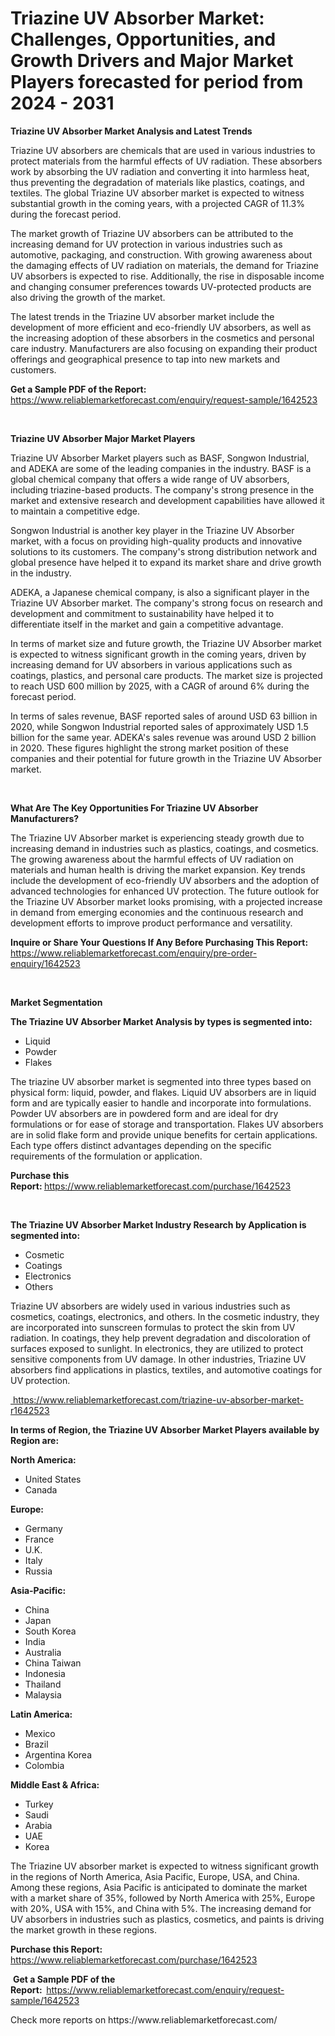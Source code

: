 <p><h1>Triazine UV Absorber Market: Challenges, Opportunities, and Growth Drivers and Major Market Players forecasted for period from 2024 - 2031</h1></p><p><strong>Triazine UV Absorber Market Analysis and Latest Trends</strong></p>
<p><p>Triazine UV absorbers are chemicals that are used in various industries to protect materials from the harmful effects of UV radiation. These absorbers work by absorbing the UV radiation and converting it into harmless heat, thus preventing the degradation of materials like plastics, coatings, and textiles. The global Triazine UV absorber market is expected to witness substantial growth in the coming years, with a projected CAGR of 11.3% during the forecast period.</p><p>The market growth of Triazine UV absorbers can be attributed to the increasing demand for UV protection in various industries such as automotive, packaging, and construction. With growing awareness about the damaging effects of UV radiation on materials, the demand for Triazine UV absorbers is expected to rise. Additionally, the rise in disposable income and changing consumer preferences towards UV-protected products are also driving the growth of the market.</p><p>The latest trends in the Triazine UV absorber market include the development of more efficient and eco-friendly UV absorbers, as well as the increasing adoption of these absorbers in the cosmetics and personal care industry. Manufacturers are also focusing on expanding their product offerings and geographical presence to tap into new markets and customers.</p></p>
<p><strong>Get a Sample PDF of the Report:&nbsp;</strong> <a href="https://www.reliablemarketforecast.com/enquiry/request-sample/1642523">https://www.reliablemarketforecast.com/enquiry/request-sample/1642523</a></p>
<p>&nbsp;</p>
<p><strong>Triazine UV Absorber Major Market Players</strong></p>
<p><p>Triazine UV Absorber Market players such as BASF, Songwon Industrial, and ADEKA are some of the leading companies in the industry. BASF is a global chemical company that offers a wide range of UV absorbers, including triazine-based products. The company's strong presence in the market and extensive research and development capabilities have allowed it to maintain a competitive edge.</p><p>Songwon Industrial is another key player in the Triazine UV Absorber market, with a focus on providing high-quality products and innovative solutions to its customers. The company's strong distribution network and global presence have helped it to expand its market share and drive growth in the industry.</p><p>ADEKA, a Japanese chemical company, is also a significant player in the Triazine UV Absorber market. The company's strong focus on research and development and commitment to sustainability have helped it to differentiate itself in the market and gain a competitive advantage.</p><p>In terms of market size and future growth, the Triazine UV Absorber market is expected to witness significant growth in the coming years, driven by increasing demand for UV absorbers in various applications such as coatings, plastics, and personal care products. The market size is projected to reach USD 600 million by 2025, with a CAGR of around 6% during the forecast period.</p><p>In terms of sales revenue, BASF reported sales of around USD 63 billion in 2020, while Songwon Industrial reported sales of approximately USD 1.5 billion for the same year. ADEKA's sales revenue was around USD 2 billion in 2020. These figures highlight the strong market position of these companies and their potential for future growth in the Triazine UV Absorber market.</p></p>
<p>&nbsp;</p>
<p><strong>What Are The Key Opportunities For Triazine UV Absorber Manufacturers?</strong></p>
<p><p>The Triazine UV Absorber market is experiencing steady growth due to increasing demand in industries such as plastics, coatings, and cosmetics. The growing awareness about the harmful effects of UV radiation on materials and human health is driving the market expansion. Key trends include the development of eco-friendly UV absorbers and the adoption of advanced technologies for enhanced UV protection. The future outlook for the Triazine UV Absorber market looks promising, with a projected increase in demand from emerging economies and the continuous research and development efforts to improve product performance and versatility.</p></p>
<p><strong>Inquire or Share Your Questions If Any Before Purchasing This Report:</strong> <a href="https://www.reliablemarketforecast.com/enquiry/pre-order-enquiry/1642523">https://www.reliablemarketforecast.com/enquiry/pre-order-enquiry/1642523</a></p>
<p>&nbsp;</p>
<p><strong>Market Segmentation</strong></p>
<p><strong>The Triazine UV Absorber Market Analysis by types is segmented into:</strong></p>
<p><ul><li>Liquid</li><li>Powder</li><li>Flakes</li></ul></p>
<p><p>The triazine UV absorber market is segmented into three types based on physical form: liquid, powder, and flakes. Liquid UV absorbers are in liquid form and are typically easier to handle and incorporate into formulations. Powder UV absorbers are in powdered form and are ideal for dry formulations or for ease of storage and transportation. Flakes UV absorbers are in solid flake form and provide unique benefits for certain applications. Each type offers distinct advantages depending on the specific requirements of the formulation or application.</p></p>
<p><strong>Purchase this Report:&nbsp;</strong><a href="https://www.reliablemarketforecast.com/purchase/1642523">https://www.reliablemarketforecast.com/purchase/1642523</a></p>
<p>&nbsp;</p>
<p><strong>The Triazine UV Absorber Market Industry Research by Application is segmented into:</strong></p>
<p><ul><li>Cosmetic</li><li>Coatings</li><li>Electronics</li><li>Others</li></ul></p>
<p><p>Triazine UV absorbers are widely used in various industries such as cosmetics, coatings, electronics, and others. In the cosmetic industry, they are incorporated into sunscreen formulas to protect the skin from UV radiation. In coatings, they help prevent degradation and discoloration of surfaces exposed to sunlight. In electronics, they are utilized to protect sensitive components from UV damage. In other industries, Triazine UV absorbers find applications in plastics, textiles, and automotive coatings for UV protection.</p></p>
<p><a href="https://www.reliablemarketforecast.com/triazine-uv-absorber-market-r1642523">&nbsp;https://www.reliablemarketforecast.com/triazine-uv-absorber-market-r1642523</a></p>
<p><strong>In terms of Region, the Triazine UV Absorber Market Players available by Region are:</strong></p>
<p>
    <p> <strong> North America: </strong>
        <ul>
            <li>United States</li>
            <li>Canada</li>
        </ul>
        </p> 
    <p> <strong> Europe: </strong>
        <ul>
            <li>Germany</li>
            <li>France</li>
            <li>U.K.</li>
            <li>Italy</li>
            <li>Russia</li>
        </ul>
        </p> 
    <p> <strong> Asia-Pacific: </strong>
        <ul>
            <li>China</li>
            <li>Japan</li>
            <li>South Korea</li>
            <li>India</li>
            <li>Australia</li>
            <li>China Taiwan</li>
            <li>Indonesia</li>
            <li>Thailand</li>
            <li>Malaysia</li>
        </ul>
        </p> 
    <p> <strong> Latin America: </strong>
        <ul>
            <li>Mexico</li>
            <li>Brazil</li>
            <li>Argentina Korea</li>
            <li>Colombia</li>
        </ul>
        </p> 
    <p> <strong> Middle East & Africa: </strong>
        <ul>
            <li>Turkey</li>
            <li>Saudi</li>
            <li>Arabia</li>
            <li>UAE</li>
            <li>Korea</li>
        </ul>
    </p>
    </p>
<p><p>The Triazine UV absorber market is expected to witness significant growth in the regions of North America, Asia Pacific, Europe, USA, and China. Among these regions, Asia Pacific is anticipated to dominate the market with a market share of 35%, followed by North America with 25%, Europe with 20%, USA with 15%, and China with 5%. The increasing demand for UV absorbers in industries such as plastics, cosmetics, and paints is driving the market growth in these regions.</p></p>
<p><strong>Purchase this Report: </strong><a href="https://www.reliablemarketforecast.com/purchase/1642523">https://www.reliablemarketforecast.com/purchase/1642523</a></p>
<p>&nbsp;<strong>Get a Sample PDF of the Report:&nbsp;&nbsp;</strong><a href="https://www.reliablemarketforecast.com/enquiry/request-sample/1642523">https://www.reliablemarketforecast.com/enquiry/request-sample/1642523</a></p>
<p><strong></strong></p>
<p>Check more reports on https://www.reliablemarketforecast.com/</p>